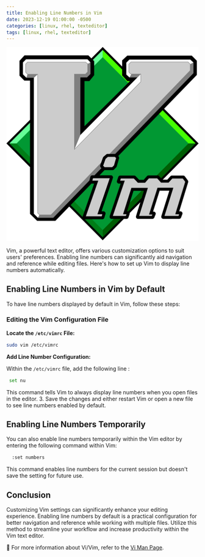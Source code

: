 ```yaml
---
title: Enabling Line Numbers in Vim
date: 2023-12-19 01:00:00 -0500
categories: [linux, rhel, texteditor]
tags: [linux, rhel, texteditor]
---
```


![Enabling Line Numbers in Vim](/assets/img/posts/2024/enabling_vim_line_numbers/enabling_vim_line_numbers.png)


Vim, a powerful text editor, offers various customization options to suit users' preferences. Enabling line numbers can significantly aid navigation and reference while editing files. Here's how to set up Vim to display line numbers automatically.

## Enabling Line Numbers in Vim by Default

To have line numbers displayed by default in Vim, follow these steps:

### Editing the Vim Configuration File

**Locate the `/etc/vimrc` File:**
   ```bash
   sudo vim /etc/vimrc
   ```
**Add Line Number Configuration:**

Within the `/etc/vimrc` file, add the following line : 

   ```bash
    set nu
```
This command tells Vim to always display line numbers when you open files in the editor.
3. Save the changes and either restart Vim or open a new file to see line numbers enabled by default.


## Enabling Line Numbers Temporarily

You can also enable line numbers temporarily within the Vim editor by entering the following command within Vim:
  ```bash
    :set numbers
```

This command enables line numbers for the current session but doesn't save the setting for future use.


## Conclusion

Customizing Vim settings can significantly enhance your editing experience. Enabling line numbers by default is a practical configuration for better navigation and reference while working with multiple files. Utilize this method to streamline your workflow and increase productivity within the Vim text editor.


📝 For more information about Vi/Vim, refer to the  [Vi Man Page](https://linux.die.net/man/1/vi).


